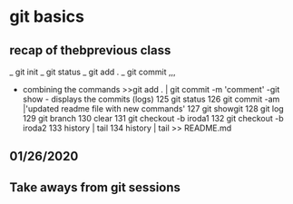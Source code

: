 # git basics

## recap of thebprevious class
_ git init
_ git status
_ git add .
_ git commit
,,,
- combining the commands  >>git add . | git commit -m 'comment'
-git show - displays the commits (logs)
  125  git status
  126  git commit -am |'updated readme file with new commands'
  127  git showgit
  128  git log
  129  git branch
  130  clear
  131  git checkout -b iroda1
  132  git checkout -b iroda2
  133  history | tail 
  134  history | tail >> README.md

## 01/26/2020
## Take aways from git sessions

